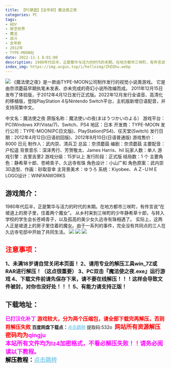 ```yaml
---
title: 【PC硬盘】【全年龄】魔法使之夜
categories: PC
tags:
- ADV
- 架空世界
- 魔法
- 战斗
- 全年龄
- 2012年
- TYPE-MOON社
date: 2022-11-1 8:01:00
description: 1980年代后半，正是繁华与活力的时代的末期。在地方都市三咲町，有传言说“在坡道上的房子里，住着两个魔女”。从乡村来到三咲町的少年静希草十郎，与转入学校的学生会长苍崎青子，以及孤高的美少女久远寺有珠相遇了。实际上，这两人正是坡道上的房子里住着的魔女。由于一系列的事件，完全没有共同点的三人在久远寺宅邸中开始了共同生活。
index_img: https://img.acgus.top/i/helloimg/ZhEQhu.webp
---
```

![](https://img.acgus.top/i/helloimg/ZhEQhu.webp)
《魔法使之夜》是一款由TYPE-MOON公司制作发行的视觉小说类游戏。
它是由奈须蘑菇早期执笔未发表、亦未完成的奇幻小说所改编而成。
2011年12月15日发布了体验版，于2012年4月12日发行正式版。2022年12月发行全语音、高清化的移植版，登陆PlayStation 4与Nintendo Switch平台，主机版新增日语配音，并支持简繁中文。

中文名：魔法使之夜
原版名称：魔法使いの夜(まほうつかいのよる）
游戏平台：PC(Windows XP/Vista/7)、Switch、PS4
地区：日本
开发商：TYPE-MOON
发行公司：TYPE-MOON(PC日文版)、PlayStation(PS4)、任天堂(Switch)
发行日期：2012年4月12日(日语初回版)、2012年8月10日(日语普通版)
游戏售价：8000 日元
制作人：武内崇、清兵卫
总监：奈须蘑菇
编剧：奈须蘑菇
主要配音：户松遥
背景音乐：深泽秀行、芳贺敬太、James Harris、hil
玩家人数：单人
游戏引擎：吉里吉里2
游戏分级：15岁以上
发行阶段：正式版
结局数：1 个
主要角色：静希草十郎、苍崎青子、久远寺有珠
角色设计：小山广和
角色原案：武内崇
3D造型、作画：砂取音幸
主背景美术：ゆうろ
系统：Kiyobee、ＡＺ-ＵＭＥ
LOGO设计：WINFANWORKS

## 游戏简介：
1980年代后半，正是繁华与活力的时代的末期。在地方都市三咲町，有传言说“在坡道上的房子里，住着两个魔女”。
从乡村来到三咲町的少年静希草十郎，与转入学校的学生会长苍崎青子，以及孤高的美少女久远寺有珠相遇了。
实际上，这两人正是坡道上的房子里住着的魔女。由于一系列的事件，完全没有共同点的三人在久远寺宅邸中开始了共同生活。
![](https://img.acgus.top/i/helloimg/ZhE79E.webp)
![](https://img.acgus.top/i/helloimg/ZhEzxv.webp)
![](https://img.acgus.top/i/helloimg/ZhEN0t.webp)





## <font color=#FF0000 >注意事项：</font>
<font size=3><b>1、未满18岁请自觉关闭本页面！
2、请用专业的解压工具win_7Z或RAR进行解压！（这点很重要）
3、PC双击『魔法使之夜.exe』运行游戏
4、下载文件前请先保存下来，请不要在线解压！！！这样会导致文件被封，对你也没好处！！！
5、有能力请支持正版！</b></font>

## 下载地址：
<font color=#FF00FF size=3>**已打汉化补丁**</font>
<font color=#FF0000 size=3>**游戏较大，分为两个压缩包，请全部下载完再解压，否则将解压失败**</font>
<b>百度网盘下载点：</b><a href="https://pan.baidu.com/s/1w0eLkB7xhvgxag-YO0yxWg?pwd=532o" style="color: #87CEEB;"><b>点击跳转</b></a> 提取码:532o
<a style="padding: 0" href="https://post.qingju.org/AD/"><img style="max-width:100%" src="https://img.acgus.top/i/2024/07/478f689b8021d8d499ab43d21acf137a.gif" alt=""></a>
<b><font color=#FF0000 size=4>网站所有资源解压密码均为</b></font><b><font color=#FF00FF size=4>qingju</font><font color=#FF0000 ></font></b><br><b><font color=#FF00FF size=4>本站所有文件均为lz4加密格式，不看必解压失败！！请务必阅读以下教程。</b></font><br><b><font color=#000 size=4>解压教程：</b><a href="https://post.qingju.org/tutorial/000/" style="color: #87CEEB;"><b>点击跳转</b></a>